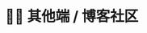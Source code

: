 <script setup>
// 引入数据源
import { NAV_DATA } from './data'
</script>

# 🏳️‍🌈 其他端 / 博客社区

<Card v-for="{title, items} in NAV_DATA" :title="title" :items="items" />

<style lang="scss">
@import './index.scss';
</style>
